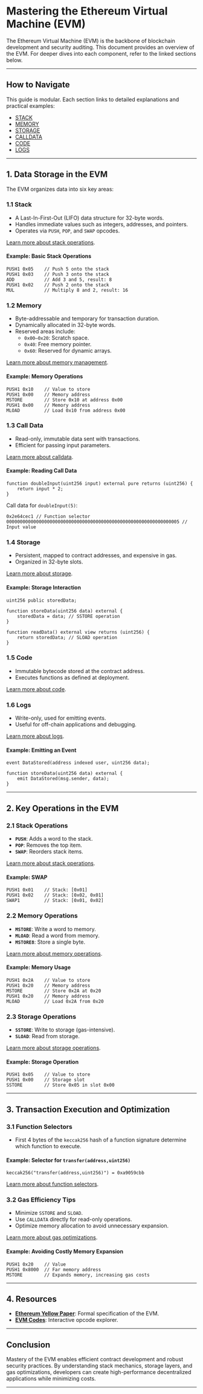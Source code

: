 # **Mastering the Ethereum Virtual Machine (EVM)**

The Ethereum Virtual Machine (EVM) is the backbone of blockchain development and security auditing. This document provides an overview of the EVM. For deeper dives into each component, refer to the linked sections below.

---

## **How to Navigate**
This guide is modular. Each section links to detailed explanations and practical examples:
- [STACK](./STACK/stack.md)
- [MEMORY](./MEMORY/memory.md)
- [STORAGE](./STORAGE/storage.md)
- [CALLDATA](./CALLDATA/calldata.md)
- [CODE](./CODE/code.md)
- [LOGS](./LOGS/logs.md)

---

## **1. Data Storage in the EVM**

The EVM organizes data into six key areas:

### **1.1 Stack**
- A Last-In-First-Out (LIFO) data structure for 32-byte words.
- Handles immediate values such as integers, addresses, and pointers.
- Operates via `PUSH`, `POP`, and `SWAP` opcodes.

[Learn more about stack operations](./STACK/stack.md).

#### **Example: Basic Stack Operations**
```assembly
PUSH1 0x05    // Push 5 onto the stack
PUSH1 0x03    // Push 3 onto the stack
ADD           // Add 3 and 5, result: 8
PUSH1 0x02    // Push 2 onto the stack
MUL           // Multiply 8 and 2, result: 16
```

### **1.2 Memory**
- Byte-addressable and temporary for transaction duration.
- Dynamically allocated in 32-byte words.
- Reserved areas include:
  - `0x00–0x20`: Scratch space.
  - `0x40`: Free memory pointer.
  - `0x60`: Reserved for dynamic arrays.

[Learn more about memory management](./MEMORY/memory.md).

#### **Example: Memory Operations**
```assembly
PUSH1 0x10    // Value to store
PUSH1 0x00    // Memory address
MSTORE        // Store 0x10 at address 0x00
PUSH1 0x00    // Memory address
MLOAD         // Load 0x10 from address 0x00
```

### **1.3 Call Data**
- Read-only, immutable data sent with transactions.
- Efficient for passing input parameters.

[Learn more about calldata](./CALLDATA/calldata.md).

#### **Example: Reading Call Data**
```solidity
function doubleInput(uint256 input) external pure returns (uint256) {
    return input * 2;
}
```
Call data for `doubleInput(5)`:
```
0x2e64cec1 // Function selector
0000000000000000000000000000000000000000000000000000000000000005 // Input value
```

### **1.4 Storage**
- Persistent, mapped to contract addresses, and expensive in gas.
- Organized in 32-byte slots.

[Learn more about storage](./STORAGE/storage.md).

#### **Example: Storage Interaction**
```solidity
uint256 public storedData;

function storeData(uint256 data) external {
    storedData = data; // SSTORE operation
}

function readData() external view returns (uint256) {
    return storedData; // SLOAD operation
}
```

### **1.5 Code**
- Immutable bytecode stored at the contract address.
- Executes functions as defined at deployment.

[Learn more about code](./CODE/code.md).

### **1.6 Logs**
- Write-only, used for emitting events.
- Useful for off-chain applications and debugging.

[Learn more about logs](./LOGS/logs.md).

#### **Example: Emitting an Event**
```solidity
event DataStored(address indexed user, uint256 data);

function storeData(uint256 data) external {
    emit DataStored(msg.sender, data);
}
```

---

## **2. Key Operations in the EVM**

### **2.1 Stack Operations**
- **`PUSH`**: Adds a word to the stack.
- **`POP`**: Removes the top item.
- **`SWAP`**: Reorders stack items.

[Learn more about stack operations](./STACK/stack.md).

#### **Example: SWAP**
```assembly
PUSH1 0x01    // Stack: [0x01]
PUSH1 0x02    // Stack: [0x02, 0x01]
SWAP1         // Stack: [0x01, 0x02]
```

### **2.2 Memory Operations**
- **`MSTORE`**: Write a word to memory.
- **`MLOAD`**: Read a word from memory.
- **`MSTORE8`**: Store a single byte.

[Learn more about memory operations](./MEMORY/memory.md).

#### **Example: Memory Usage**
```assembly
PUSH1 0x2A    // Value to store
PUSH1 0x20    // Memory address
MSTORE        // Store 0x2A at 0x20
PUSH1 0x20    // Memory address
MLOAD         // Load 0x2A from 0x20
```

### **2.3 Storage Operations**
- **`SSTORE`**: Write to storage (gas-intensive).
- **`SLOAD`**: Read from storage.

[Learn more about storage operations](./STORAGE/storage.md).

#### **Example: Storage Operation**
```assembly
PUSH1 0x05    // Value to store
PUSH1 0x00    // Storage slot
SSTORE        // Store 0x05 in slot 0x00
```

---

## **3. Transaction Execution and Optimization**

### **3.1 Function Selectors**
- First 4 bytes of the `keccak256` hash of a function signature determine which function to execute.

#### **Example: Selector for `transfer(address,uint256)`**
```solidity
keccak256("transfer(address,uint256)") = 0xa9059cbb
```

[Learn more about function selectors](./CODE/code.md).

### **3.2 Gas Efficiency Tips**
- Minimize `SSTORE` and `SLOAD`.
- Use `CALLDATA` directly for read-only operations.
- Optimize memory allocation to avoid unnecessary expansion.

[Learn more about gas optimizations](./STORAGE/storage.md).

#### **Example: Avoiding Costly Memory Expansion**
```assembly
PUSH1 0x20    // Value
PUSH1 0x8000  // Far memory address
MSTORE        // Expands memory, increasing gas costs
```

---

## **4. Resources**

- **[Ethereum Yellow Paper](https://ethereum.github.io/yellowpaper/)**: Formal specification of the EVM.
- **[EVM Codes](https://www.evm.codes/)**: Interactive opcode explorer.

---

## **Conclusion**

Mastery of the EVM enables efficient contract development and robust security practices. By understanding stack mechanics, storage layers, and gas optimizations, developers can create high-performance decentralized applications while minimizing costs.

---

